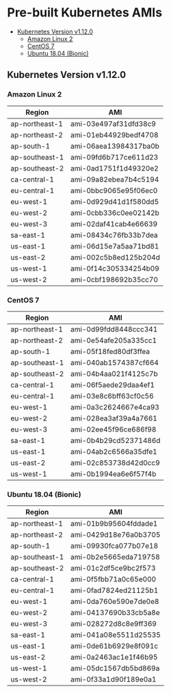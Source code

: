 # Pre-built Kubernetes AMIs  <!-- omit in toc -->

<!-- Below is generated using VSCode yzhang.markdown-all-in-one >

<!-- TOC -->

- [Kubernetes Version v1.12.0](#kubernetes-version-v1120)
  - [Amazon Linux 2](#amazon-linux-2)
  - [CentOS 7](#centos-7)
  - [Ubuntu 18.04 (Bionic)](#ubuntu-1804-bionic)

<!-- TOC -->

## Kubernetes Version v1.12.0

### Amazon Linux 2

| Region         | AMI                   |
| -------------- | --------------------- |
| ap-northeast-1 | ami-03e497af31dfd38c9 |
| ap-northeast-2 | ami-01eb44929bedf4708 |
| ap-south-1     | ami-06aea13984317ba0b |
| ap-southeast-1 | ami-09fd6b717ce611d23 |
| ap-southeast-2 | ami-0ad1751f1d49320e2 |
| ca-central-1   | ami-09a82ebea7b4c5194 |
| eu-central-1   | ami-0bbc9065e95f06ec0 |
| eu-west-1      | ami-0d929d41d1f580dd5 |
| eu-west-2      | ami-0cbb336c0ee02142b |
| eu-west-3      | ami-02daf41cab4e66639 |
| sa-east-1      | ami-08434c76fb33b7dea |
| us-east-1      | ami-06d15e7a5aa71bd81 |
| us-east-2      | ami-002c5b8ed125b204d |
| us-west-1      | ami-0f14c305334254b09 |
| us-west-2      | ami-0cbf198692b35cc70 |

### CentOS 7

| Region         | AMI                   |
| -------------- | --------------------- |
| ap-northeast-1 | ami-0d99fdd8448ccc341 |
| ap-northeast-2 | ami-0e54afe205a335cc1 |
| ap-south-1     | ami-05f18fed80df3ffea |
| ap-southeast-1 | ami-040ab1574387cf664 |
| ap-southeast-2 | ami-04b4aa021f4125c7b |
| ca-central-1   | ami-06f5aede29daa4ef1 |
| eu-central-1   | ami-03e8c6bff63cf0c56 |
| eu-west-1      | ami-0a3c2624667e4ca93 |
| eu-west-2      | ami-028ea3af39a4a7661 |
| eu-west-3      | ami-02ee45f96ce686f98 |
| sa-east-1      | ami-0b4b29cd52371486d |
| us-east-1      | ami-04ab2c6566a35dfe1 |
| us-east-2      | ami-02c853738d42d0cc9 |
| us-west-1      | ami-0b1994ea6e6f57f4b |

### Ubuntu 18.04 (Bionic)

| Region         | AMI                   |
| -------------- | --------------------- |
| ap-northeast-1 | ami-01b9b95604fddade1 |
| ap-northeast-2 | ami-0429d18e76a0b3705 |
| ap-south-1     | ami-09930fca077b07e18 |
| ap-southeast-1 | ami-0b2e5665eda719758 |
| ap-southeast-2 | ami-01c2df5ce9bc2f573 |
| ca-central-1   | ami-0f5fbb71a0c65e000 |
| eu-central-1   | ami-0fad7824ed21125b1 |
| eu-west-1      | ami-0da760e590e7de0e8 |
| eu-west-2      | ami-04137690b33cb5a8e |
| eu-west-3      | ami-028272d8c8e9ff369 |
| sa-east-1      | ami-041a08e5511d25535 |
| us-east-1      | ami-0de61b6929e8f091c |
| us-east-2      | ami-0a2463ac1e1f46b95 |
| us-west-1      | ami-05dc1567db5bd869a |
| us-west-2      | ami-0f33a1d90f189e0a1 |
